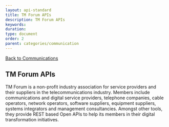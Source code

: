 ```yaml
---
layout: api-standard
title: TM Forum APIs
description: TM Forum APIs
keywords: 
duration: 
type: document
order: 2
parent: categories/communication
---
```

<div class="grid-container top-pad">
  <div class="grid-x grid-margin-x" data-equalizer>
      <div class="cell">
        <a class="back-link" href="{{ site.baseurl }}/{{ page.parent }}">Back to Communications</a>
      </div>
      <div class="cell">
        <h2>TM Forum APIs</h2>
        <p>TM Forum is a non-profit industry association for service providers and their suppliers in the telecommunications industry. Members include communications and digital service providers, telephone companies, cable operators, network operators, software suppliers, equipment suppliers, systems integrators and management consultancies. Amongst other tools, they provide REST based Open APIs to help its members in their digital transformation initiatives.</p>
      </div>
      <!-- <div class="cell large-6 medium-6 small-12">
        <div class="card" data-equalizer-watch>
            <div class="card_content">
              <div class="card_title">
                <a href="{{ site.baseurl }}/{{ page.parent }}/bian/payment-order"><img class="api-logo" src="{{ site.baseurl }}/dist/images/logos/bian_logo.svg" />Payment Order</a>
              </div>
              <p>Handles the bank-side processing of funds transfers</p>
            </div>
        </div>
      </div> -->
  </div>
</div>